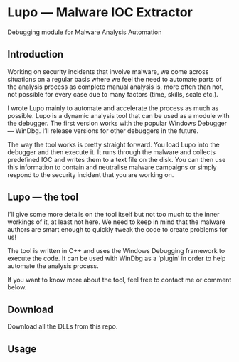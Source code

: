 # Lupo — Malware IOC Extractor
Debugging module for Malware Analysis Automation
## Introduction
Working on security incidents that involve malware, we come across situations on a regular basis where we feel the need to automate parts of the analysis process as complete manual analysis is, more often than not, not possible for every case due to many factors (time, skills, scale etc.).

I wrote Lupo mainly to automate and accelerate the process as much as possible. Lupo is a dynamic analysis tool that can be used as a module with the debugger. The first version works with the popular Windows Debugger — WinDbg. I’ll release versions for other debuggers in the future.

The way the tool works is pretty straight forward. You load Lupo into the debugger and then execute it. It runs through the malware and collects predefined IOC and writes them to a text file on the disk. You can then use this information to contain and neutralise malware campaigns or simply respond to the security incident that you are working on.

## Lupo — the tool
I’ll give some more details on the tool itself but not too much to the inner workings of it, at least not here. We need to keep in mind that the malware authors are smart enough to quickly tweak the code to create problems for us!

The tool is written in C++ and uses the Windows Debugging framework to execute the code. It can be used with WinDbg as a ‘plugin’ in order to help automate the analysis process.

If you want to know more about the tool, feel free to contact me or comment below.
## Download 
Download all the DLLs from this repo. 
## Usage
